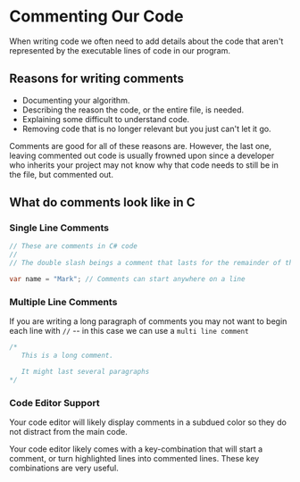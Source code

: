 # Commenting Our Code

When writing code we often need to add details about the code that aren't represented by the executable lines of code in our program.

## Reasons for writing comments

- Documenting your algorithm.
- Describing the reason the code, or the entire file, is needed.
- Explaining some difficult to understand code.
- Removing code that is no longer relevant but you just can't let it go.

Comments are good for all of these reasons are. However, the last one, leaving commented out code is usually frowned upon since a developer who inherits your project may not know why that code needs to still be in the file, but commented out.

## What do comments look like in C

### Single Line Comments

```C#
// These are comments in C# code
//
// The double slash beings a comment that lasts for the remainder of the line.

var name = "Mark"; // Comments can start anywhere on a line
```

### Multiple Line Comments

If you are writing a long paragraph of comments you may not want to begin each line with `//` -- in this case we can use a `multi line comment`

```C#
/*
   This is a long comment.

   It might last several paragraphs
*/
```

### Code Editor Support

Your code editor will likely display comments in a subdued color so they do not distract from the main code.

Your code editor likely comes with a key-combination that will start a comment, or turn highlighted lines into commented lines. These key combinations are very useful.
